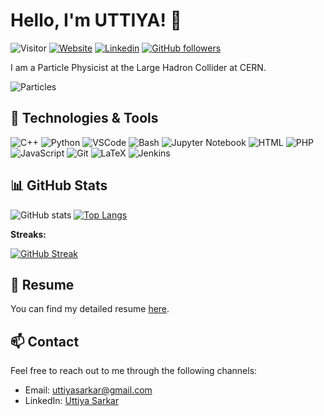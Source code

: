 # Hello, I'm UTTIYA! 👋 
![Visitor](https://komarev.com/ghpvc/?username=uttiyasarkar&color=brightgreen&style=for-the-badge&label=Visitors)
[![Website](https://img.shields.io/badge/Portfolio-green?style=flat-square&logo=appveyor)](https://uttiyasarkar.github.io/)
[![Linkedin](https://img.shields.io/badge/LinkedIn-blue?style=flat-square&logo=linkedin&labelColor=blue)](https://www.linkedin.com/in/uttiya-sarkar/)
[![GitHub followers](https://img.shields.io/github/followers/uttiyasarkar?label=Follow&style=social)](https://github.com/uttiyasarkar)

I am a Particle Physicist at the Large Hadron Collider at CERN. 

![Particles](https://media.giphy.com/media/v1.Y2lkPTc5MGI3NjExajdrejVlMjVsOG0waDAzcGh5dWVuczR1cjRucXA3ZzE1Z3AycHgwbCZlcD12MV9pbnRlcm5hbF9naWZfYnlfaWQmY3Q9cw/kMvOpKqX67CQxiCVkv/giphy.gif)

## 🔧 Technologies & Tools

![C++](https://img.shields.io/badge/-C++-00599C?style=flat-square&logo=c%2B%2B)
![Python](https://img.shields.io/badge/-Python-3776AB?style=flat-square&logo=python&logoColor=white)
![VSCode](https://img.shields.io/badge/-VSCode-black?style=flat-square&logo=visual-studio-code)
![Bash](https://img.shields.io/badge/-Bash-4EAA25?style=flat-square&logo=gnu-bash&logoColor=white)
![Jupyter Notebook](https://img.shields.io/badge/-Jupyter%20Notebook-F37626?style=lat-square&logo=jupyter&logoColor=white)
![HTML](https://img.shields.io/badge/-HTML-E34F26?style=flat-square&logo=html5&logoColor=white)
![PHP](https://img.shields.io/badge/-PHP-777BB4?style=flat-square&logo=php&logoColor=white)
![JavaScript](https://img.shields.io/badge/-JavaScript-black?style=flat-square&logo=javascript)
![Git](https://img.shields.io/badge/-Git-black?style=flat-square&logo=git)
![LaTeX](https://img.shields.io/badge/-LaTeX-008080?style=flat-square&logo=latex&logoColor=white)
![Jenkins](https://img.shields.io/badge/-Jenkins-D24939?style=flat-square&logo=jenkins&logoColor=white)

## 📊 GitHub Stats

![GitHub stats](https://github-readme-stats.vercel.app/api?username=uttiyasarkar&show_icons=true&theme=radical) 
[![Top Langs](https://github-readme-stats.vercel.app/api/top-langs/?username=uttiyasarkar&layout=compact&langs_count=8)](https://github.com/anuraghazra/github-readme-stats)

**Streaks:**

[![GitHub Streak](https://github-readme-streak-stats-blond-mu.vercel.app?user=uttiyasarkar&theme=dark&border_radius=6&date_format=M%20j%5B%2C%20Y%5D&card_width=516)](https://git.io/streak-stats)

## 📄 Resume

You can find my detailed resume [here](https://uttiyasarkar.github.io/assets/pdf/Resume_LV.pdf).

## 📫 Contact

Feel free to reach out to me through the following channels:

- Email: [uttiyasarkar@gmail.com](mailto:uttiyasarkar@gmail.com)
- LinkedIn: [Uttiya Sarkar](https://www.linkedin.com/in/uttiya-sarkar/)

